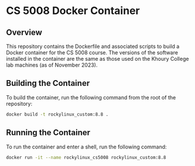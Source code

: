 # CS 5008 Docker Container

## Overview

This repository contains the Dockerfile and associated scripts to build a Docker container for the CS 5008 course. The versions of the software installed in the container are the same as those used on the Khoury College lab machines (as of November 2023).

## Building the Container

To build the container, run the following command from the root of the repository:

```bash
docker build -t rockylinux_custom:8.8 .
```

## Running the Container

To run the container and enter a shell, run the following command:

```bash
docker run -it --name rockylinux_cs5008 rockylinux_custom:8.8
```
